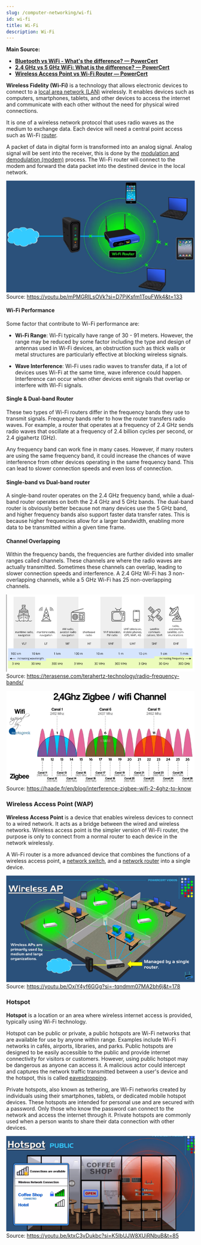 ```yaml
---
slug: /computer-networking/wi-fi
id: wi-fi
title: Wi-Fi
description: Wi-Fi
---
```


**Main Source:**

- **[Bluetooth vs WiFi - What's the difference? — PowerCert](https://youtu.be/mPMGRILsOVk?si=zD6pY-AbhPWbJFCl)**
- **[2.4 GHz vs 5 GHz WiFi: What is the difference? — PowerCert](https://youtu.be/J_bf_KE5llQ?si=mDP5uaguw2uDLftZ)**
- **[Wireless Access Point vs Wi-Fi Router — PowerCert](https://youtu.be/OxiY4yf6GGg?si=58jsyWGQjuk4K0o6)**

**Wireless Fidelity (Wi-Fi)** is a technology that allows electronic devices to connect to a [local area network (LAN)](/computer-networking/lan-wan) wirelessly. It enables devices such as computers, smartphones, tablets, and other devices to access the internet and communicate with each other without the need for physical wired connections.

It is one of a wireless network protocol that uses radio waves as the medium to exchange data. Each device will need a central point access such as Wi-Fi [router](/computer-networking/router).

A packet of data in digital form is transformed into an analog signal. Analog signal will be sent into the receiver, this is done by the [modulation and demodulation (modem)](/computer-networking/dial-up-modem) process. The Wi-Fi router will connect to the modem and forward the data packet into the destined device in the local network.

![Wi-Fi router](./wifi-router.png)  
Source: https://youtu.be/mPMGRILsOVk?si=D7PjKsfm1TouFWk4&t=133

#### Wi-Fi Performance

Some factor that contribute to Wi-Fi performance are:

- **Wi-Fi Range**: Wi-Fi typically have range of 30 - 91 meters. However, the range may be reduced by some factor including the type and design of antennas used in Wi-Fi devices, an obstruction such as thick walls or metal structures are particularly effective at blocking wireless signals.

- **Wave Interference**: Wi-Fi uses radio waves to transfer data, if a lot of devices uses Wi-Fi at the same time, wave inference could happen. Interference can occur when other devices emit signals that overlap or interfere with Wi-Fi signals.

#### Single & Dual-band Router

These two types of Wi-Fi routers differ in the frequency bands they use to transmit signals. Frequency bands refer to how the router transfers radio waves. For example, a router that operates at a frequency of 2.4 GHz sends radio waves that oscillate at a frequency of 2.4 billion cycles per second, or 2.4 gigahertz (GHz).

Any frequency band can work fine in many cases. However, if many routers are using the same frequency band, it could increase the chances of wave interference from other devices operating in the same frequency band. This can lead to slower connection speeds and even loss of connection.

#### Single-band vs Dual-band router

A single-band router operates on the 2.4 GHz frequency band, while a dual-band router operates on both the 2.4 GHz and 5 GHz bands. The dual-band router is obviously better because not many devices use the 5 GHz band, and higher frequency bands also support faster data transfer rates. This is because higher frequencies allow for a larger bandwidth, enabling more data to be transmitted within a given time frame.

#### Channel Overlapping

Within the frequency bands, the frequencies are further divided into smaller ranges called channels. These channels are where the radio waves are actually transmitted. Sometimes these channels can overlap, leading to slower connection speeds and interference. A 2.4 GHz Wi-Fi has 3 non-overlapping channels, while a 5 GHz Wi-Fi has 25 non-overlapping channels.

![Radio waves frequency bands](./radio-bands.png)  
Source: https://terasense.com/terahertz-technology/radio-frequency-bands/

![Wi-Fi channel overlapping](./wifi-channel.png)  
Source: https://haade.fr/en/blog/interference-zigbee-wifi-2-4ghz-to-know

### Wireless Access Point (WAP)

**Wireless Access Point** is a device that enables wireless devices to connect to a wired network. It acts as a bridge between the wired and wireless networks. Wireless access point is the simpler version of Wi-Fi router, the purpose is only to connect from a normal router to each device in the network wirelessly.

A Wi-Fi router is a more advanced device that combines the functions of a wireless access point, a [network switch](/computer-networking/switch), and a [network router](/computer-networking/router) into a single device.

![Wireless access point act as a bridge between router and each device on the network](./wireless-access-point.png)  
Source: https://youtu.be/OxiY4yf6GGg?si=-tqndmm07MA2bh6j&t=178

### Hotspot

**Hotspot** is a location or an area where wireless internet access is provided, typically using Wi-Fi technology.

Hotspot can be public or private, a public hotspots are Wi-Fi networks that are available for use by anyone within range. Examples include Wi-Fi networks in cafés, airports, libraries, and parks. Public hotspots are designed to be easily accessible to the public and provide internet connectivity for visitors or customers. However, using public hotspot may be dangerous as anyone can access it. A malicious actor could intercept and captures the network traffic transmitted between a user's device and the hotspot, this is called [eavesdropping](/computer-security/network-security#eavesdropping).

Private hotspots, also known as tethering, are Wi-Fi networks created by individuals using their smartphones, tablets, or dedicated mobile hotspot devices. These hotspots are intended for personal use and are secured with a password. Only those who know the password can connect to the network and access the internet through it. Private hotspots are commonly used when a person wants to share their data connection with other devices.

![Hotspot in a coffee shop](./hotspot.png)  
Source: https://youtu.be/ktxC3vDukbc?si=K5IbUJW8XUiRNbuB&t=85
